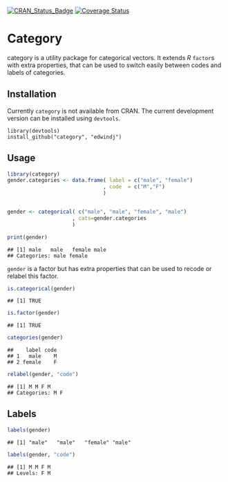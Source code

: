 [![CRAN_Status_Badge](http://www.r-pkg.org/badges/version/category)](https://cran.r-project.org/package=category)
[![Coverage Status](https://img.shields.io/codecov/c/github/edwindj/category/master.svg)](https://codecov.io/github/edwindj/category)

Category 
========

category is a utility package for categorical vectors. It extends *R* `factor`s with extra properties, that can be used to 
switch easily between codes and labels of categories. 

Installation
------------

Currently `category` is not available from CRAN. The current development version can be installed using `devtools`.


```
library(devtools)
install_github("category", "edwindj")
```

Usage
-----



```r
library(category)
gender.categories <- data.frame( label = c("male", "female")
                               , code  = c("M","F")
                               )


gender <- categorical( c("male", "male", "female", "male")
                     , cats=gender.categories
                     )

print(gender)
```



```
## [1] male   male   female male  
## Categories: male female
```




`gender` is a factor but has extra properties that can be used to recode or relabel this factor.



```r
is.categorical(gender)
```



```
## [1] TRUE
```



```r
is.factor(gender)
```



```
## [1] TRUE
```



```r
categories(gender)
```



```
##    label code
## 1   male    M
## 2 female    F
```



```r
relabel(gender, "code")
```



```
## [1] M M F M
## Categories: M F
```




Labels
------


```r
labels(gender)
```



```
## [1] "male"   "male"   "female" "male"  
```



```r
labels(gender, "code")
```



```
## [1] M M F M
## Levels: F M
```



